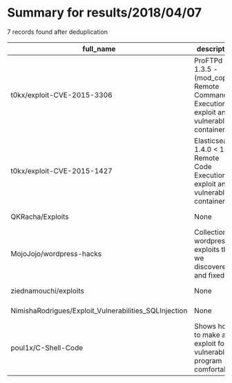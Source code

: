 
# Summary for results/2018/04/07
    
7 records found after deduplication

| full_name | description | html_url | matched_list | matched_count | pushed_at | size | stargazers_count | language | forks_count |
|-------------------------------------------------------|--------------------------------------------------------------------------------------|--------------------------------------------------------------------------|------------------------------------------------------|-----------------|---------------------------|--------|--------------------|------------|---------------|
| t0kx/exploit-CVE-2015-3306 | ProFTPd 1.3.5 - (mod_copy) Remote Command Execution exploit and vulnerable container | https://github.com/t0kx/exploit-CVE-2015-3306 | ['cve-2', 'exploit', 'rce'] | 3 | 2018-04-07 01:10:06+00:00 | 15 | 79 | Python | 41 |
| t0kx/exploit-CVE-2015-1427 | Elasticsearch 1.4.0 < 1.4.2 Remote Code Execution exploit and vulnerable container | https://github.com/t0kx/exploit-CVE-2015-1427 | ['cve-2', 'exploit', 'rce', 'remote code execution'] | 4 | 2018-04-07 00:30:52+00:00 | 14 | 26 | Shell | 15 |
| QKRacha/Exploits | None | https://github.com/QKRacha/Exploits | ['exploit'] | 1 | 2018-04-07 16:06:32+00:00 | 149 | 1 | Shell | 0 |
| MojoJojo/wordpress-hacks | Collection of wordpress exploits that we discovered and fixed | https://github.com/MojoJojo/wordpress-hacks | ['exploit'] | 1 | 2018-04-07 15:06:52+00:00 | 203 | 0 | PHP | 0 |
| ziednamouchi/exploits | None | https://github.com/ziednamouchi/exploits | ['exploit'] | 1 | 2018-04-07 15:23:36+00:00 | 4 | 2 | Python | 1 |
| NimishaRodrigues/Exploit_Vulnerabilities_SQLInjection | None | https://github.com/NimishaRodrigues/Exploit_Vulnerabilities_SQLInjection | ['exploit'] | 1 | 2018-04-07 23:05:33+00:00 | 4160 | 0 | | 0 |
| poul1x/C-Shell-Code | Shows how to make an exploit for vulnerable program comfortably | https://github.com/poul1x/C-Shell-Code | ['exploit'] | 1 | 2018-04-07 23:44:41+00:00 | 114 | 2 | C | 0 |
